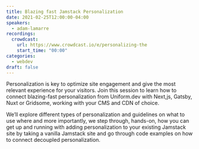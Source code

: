 ```yaml
---
title: Blazing fast Jamstack Personalization
date: 2021-02-25T12:00:00-04:00
speakers:
  - adam-lamarre
recordings:
  crowdcast:
    url: https://www.crowdcast.io/e/personalizing-the
    start_time: "00:00"
categories:
  - webdev
draft: false
---
```


Personalization is key to optimize site engagement and give the most relevant experience for your visitors. Join this session to learn how to connect blazing-fast personalization from Uniform.dev with Next,js, Gatsby, Nuxt or Gridsome, working with your CMS and CDN of choice.

We’ll explore different types of personalization and guidelines on what to use where and more importantly, we step through, hands-on, how you can get up and running with adding personalization to your existing Jamstack site by taking a vanilla Jamstack site and go through code examples on how to connect decoupled personalization.
